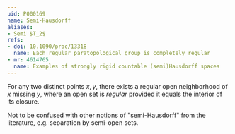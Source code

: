 ```yaml
---
uid: P000169
name: Semi-Hausdorff
aliases:
- Semi $T_2$
refs:
- doi: 10.1090/proc/13318
  name: Each regular paratopological group is completely regular
- mr: 4614765
  name: Examples of strongly rigid countable (semi)Hausdorff spaces
---
```


For any two distinct points $x,y$, there exists a regular open neighborhood
of $x$ missing $y$, where an open set is *regular* provided it equals the interior
of its closure.

Not to be confused with other notions of "semi-Hausdorff" from the literature,
e.g. separation by semi-open sets.
